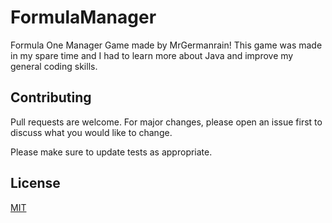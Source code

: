 # FormulaManager
Formula One Manager Game made by MrGermanrain! This game was made in my spare time and I had to learn more about Java and improve my general coding skills.

## Contributing
Pull requests are welcome. For major changes, please open an issue first to discuss what you would like to change.

Please make sure to update tests as appropriate.

## License
[MIT](https://choosealicense.com/licenses/mit/)
